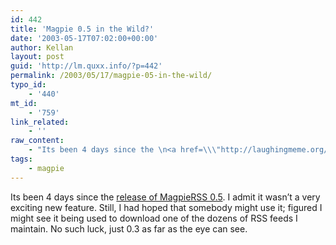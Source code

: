 ```yaml
---
id: 442
title: 'Magpie 0.5 in the Wild?'
date: '2003-05-17T07:02:00+00:00'
author: Kellan
layout: post
guid: 'http://lm.quxx.info/?p=442'
permalink: /2003/05/17/magpie-05-in-the-wild/
typo_id:
    - '440'
mt_id:
    - '759'
link_related:
    - ''
raw_content:
    - "Its been 4 days since the \n<a href=\\\"http://laughingmeme.org/archives/000742.html#000742\\\">release of MagpieRSS 0.5</a>.  I admit it wasn\\'t a very exciting new feature.  Still, I had hoped that somebody might use it; figured I might see it being used to download one of the dozens of RSS feeds I maintain.  No such luck, just 0.3 as far as the eye can see."
tags:
    - magpie
---
```


Its been 4 days since the [release of MagpieRSS 0.5](http://laughingmeme.org/archives/000742.html#000742). I admit it wasn’t a very exciting new feature. Still, I had hoped that somebody might use it; figured I might see it being used to download one of the dozens of RSS feeds I maintain. No such luck, just 0.3 as far as the eye can see.